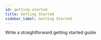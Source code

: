```yaml
---
id: getting-started
title: Getting Started
sidebar_label: Getting Started
---
```


Write a straightforward getting started guide